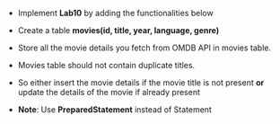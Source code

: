 * Implement **Lab10** by adding the functionalities below
* Create a table **movies(id, title, year, language, genre)**
* Store all the movie details you fetch from OMDB API in movies table. 
* Movies table should not contain duplicate titles. 
* So either insert the movie details if the movie title is not present **or** update the details of the movie if already present

* **Note**: Use **PreparedStatement** instead of Statement
